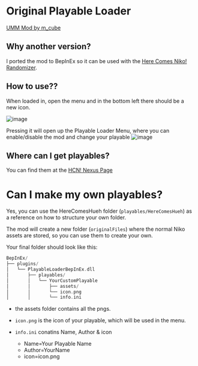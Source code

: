 # Original Playable Loader

[UMM Mod by m_cube](https://www.nexusmods.com/herecomesniko/mods/2?tab=description)

## Why another version?

I ported the mod to BepInEx so it can be used with the [Here Comes Niko! Randomizer](https://www.nexusmods.com/herecomesniko/mods/2?tab=description).

## How to use??
When loaded in, open the menu and in the bottom left there should be a new icon. 

![image](https://github.com/user-attachments/assets/f690cea7-c77a-4e2f-8a84-de71793076e0)


Pressing it will open up the Playable Loader Menu, where you can enable/disable the mod and change your playable
![image](https://github.com/user-attachments/assets/a1116b6a-c0b3-4ffe-a446-bb11fa5e1f14)

## Where can I get playables?
You can find them at the [HCN! Nexus Page](https://www.nexusmods.com/games/herecomesniko)

# Can I make my own playables?
Yes, you can use the HereComesHueh folder (`playables/HereComesHueh`) as a reference on how to structure your own folder.

The mod will create a new folder (`originalFiles`) where the normal Niko assets are stored, so you can use them to create your own.

Your final folder should look like this:
```swift
BepInEx/
├── plugins/
│   └── PlayableLoaderBepInEx.dll
│       ├── playables/
│       │   └── YourCustomPlayable
│       │       ├── assets/
│       │       └── icon.png
│       │       └── info.ini
```
- the assets folder contains all the pngs.

- `icon.png` is the icon of your playable, which will be used in the menu.

- `info.ini` conatins Name, Author & icon
   - Name=Your Playable Name
   - Author=YourName
   - icon=icon.png
